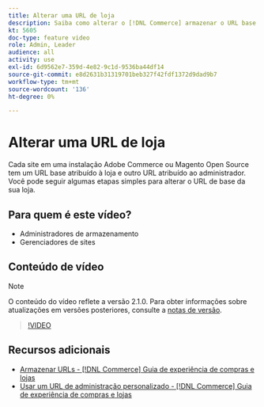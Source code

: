 ```yaml
---
title: Alterar uma URL de loja
description: Saiba como alterar o [!DNL Commerce] armazenar o URL base no Administrador.
kt: 5605
doc-type: feature video
role: Admin, Leader
audience: all
activity: use
exl-id: 6d9562e7-359d-4e82-9c1d-9536ba44df14
source-git-commit: e8d2631b31319701beb327f42fdf1372d9dad9b7
workflow-type: tm+mt
source-wordcount: '136'
ht-degree: 0%

---
```


# Alterar uma URL de loja

Cada site em uma instalação Adobe Commerce ou Magento Open Source tem um URL base atribuído à loja e outro URL atribuído ao administrador. Você pode seguir algumas etapas simples para alterar o URL de base da sua loja.

## Para quem é este vídeo?

- Administradores de armazenamento
- Gerenciadores de sites

## Conteúdo de vídeo

>[!NOTE]
>
>O conteúdo do vídeo reflete a versão 2.1.0. Para obter informações sobre atualizações em versões posteriores, consulte a [notas de versão](https://experienceleague.adobe.com/docs/commerce-operations/release/notes/overview.html).

>[!VIDEO](https://video.tv.adobe.com/v/35488?quality=12&learn=on)

## Recursos adicionais

- [Armazenar URLs - [!DNL Commerce] Guia de experiência de compras e lojas](https://experienceleague.adobe.com/docs/commerce-admin/stores-sales/site-store/store-urls.html)
- [Usar um URL de administração personalizado - [!DNL Commerce] Guia de experiência de compras e lojas](https://experienceleague.adobe.com/docs/commerce-admin/stores-sales/site-store/store-urls.html#use-a-custom-admin-url)
